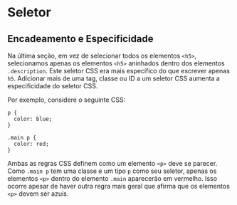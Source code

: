 # Seletor

## Encadeamento e Especificidade

Na última seção, em vez de selecionar todos os elementos `<h5>`, selecionamos apenas os elementos `<h5>` aninhados dentro dos elementos `.description`. Este seletor CSS era mais específico do que escrever apenas `h5`. Adicionar mais de uma tag, classe ou ID a um seletor CSS aumenta a especificidade do seletor CSS.

Por exemplo, considere o seguinte CSS:

```
p {
  color: blue;
}

.main p {
  color: red;
}
```

Ambas as regras CSS definem como um elemento `<p>` deve se parecer. Como `.main p` tem uma classe e um tipo `p` como seu seletor, apenas os elementos `<p>` dentro do elemento `.main` aparecerão em vermelho. Isso ocorre apesar de haver outra regra mais geral que afirma que os elementos `<p>` devem ser azuis.
